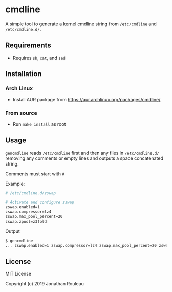 # cmdline

A simple tool to generate a kernel cmdline string from `/etc/cmdline` and `/etc/cmdline.d/`.

## Requirements

* Requires `sh`, `cat`, and `sed`

## Installation

### Arch Linux

* Install AUR package from https://aur.archlinux.org/packages/cmdline/

### From source

* Run `make install` as root

## Usage

`gencmdline` reads `/etc/cmdline` first and then any files in `/etc/cmdline.d/` removing any comments or empty lines and outputs a space concatenated string.

Comments must start with `#`

Example:
```sh
# /etc/cmdline.d/zswap

# Activate and configure zswap
zswap.enabled=1
zswap.compressor=lz4
zswap.max_pool_percent=20
zswap.zpool=z3fold
```

Output
```sh
$ gencmdline
... zswap.enabled=1 zswap.compressor=lz4 zswap.max_pool_percent=20 zswap.zpool=z3fold ...
```

## License

MIT License

Copyright (c) 2019 Jonathan Rouleau
